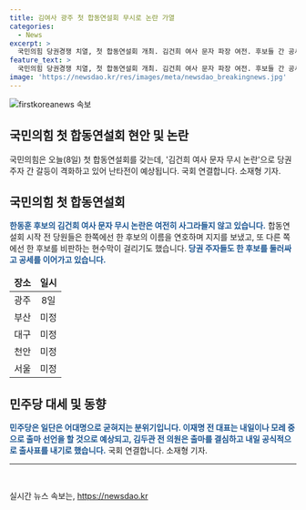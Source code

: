 ```yaml
---
title: 김여사 광주 첫 합동연설회 무시로 논란 가열
categories:
  - News
excerpt: >
  국민의힘 당권경쟁 치열, 첫 합동연설회 개최. 김건희 여사 문자 파장 여전. 후보들 간 공세 격화. 지도부 자중 요청. 전당대회 전 과열 분위기 우려. 민주당 당권 경쟁 치러져. 이재명 전대표와 김두관 전의원 양자대결. 최고위원 후보들 친명 출마 선언. 검찰 소환 논란 이어지는 가운데 이 전 대표 공직선거법 위반 재판 출석. (150자)
feature_text: >
  국민의힘 당권경쟁 치열, 첫 합동연설회 개최. 김건희 여사 문자 파장 여전. 후보들 간 공세 격화. 지도부 자중 요청. 전당대회 전 과열 분위기 우려. 민주당 당권 경쟁 치러져. 이재명 전대표와 김두관 전의원 양자대결. 최고위원 후보들 친명 출마 선언. 검찰 소환 논란 이어지는 가운데 이 전 대표 공직선거법 위반 재판 출석. (150자)
image: 'https://newsdao.kr/res/images/meta/newsdao_breakingnews.jpg'
---
```


<p><img src="https://newsdao.kr/res/images/meta/newsdao_breakingnews.jpg" alt="firstkoreanews 속보" /></p>

<h2>국민의힘 첫 합동연설회 현안 및 논란</h2>

<p data-ke-size="size16">국민의힘은 오늘(8일) 첫 합동연설회를 갖는데, '김건희 여사 문자 무시 논란'으로 당권주자 간 갈등이 격화하고 있어 난타전이 예상됩니다. 국회 연결합니다. 소재형 기자.</p>

<h2 data-ke-size="size26">국민의힘 첫 합동연설회</h2>

<p data-ke-size="size16"><b><span style="color: #1a5490;">한동훈 후보의 김건희 여사 문자 무시 논란은 여전히 사그라들지 않고 있습니다.</span></b> 합동연설회 시작 전 당원들은 한쪽에선 한 후보의 이름을 연호하며 지지를 보냈고, 또 다른 쪽에선 한 후보를 비판하는 현수막이 걸리기도 했습니다.<b><span style="color: #1a5490;"> 당권 주자들도 한 후보를 둘러싸고 공세를 이어가고 있습니다.</span></b></p>

<table>
<thead>
<tr>
<td style="text-align: center; height: 17px;"><b>장소</b></td>
<td style="text-align: center; height: 17px;"><b>일시</b></td>
</tr>
</thead>
<tbody>
<tr>
<td style="text-align: center; height: 17px;">광주</td>
<td style="text-align: center; height: 17px;">8일</td>
</tr>
<tr>
<td style="text-align: center; height: 17px;">부산</td>
<td style="text-align: center; height: 17px;">미정</td>
</tr>
<tr>
<td style="text-align: center; height: 17px;">대구</td>
<td style="text-align: center; height: 17px;">미정</td>
</tr>
<tr>
<td style="text-align: center; height: 17px;">천안</td>
<td style="text-align: center; height: 17px;">미정</td>
</tr>
<tr>
<td style="text-align: center; height: 17px;">서울</td>
<td style="text-align: center; height: 17px;">미정</td>
</tr>
</tbody>
</table>

<h2 data-ke-size="size26">민주당 대세 및 동향</h2>

<p data-ke-size="size16"><b><span style="color: #1a5490;">민주당은 일단은 어대명으로 굳혀지는 분위기입니다. 이재명 전 대표는 내일이나 모레 중으로 출마 선언을 할 것으로 예상되고, 김두관 전 의원은 출마를 결심하고 내일 공식적으로 출사표를 내기로 했습니다.</span></b> 국회 연결합니다. 소재형 기자.</p>

<hr>

<p data-ke-size="size16">&nbsp;</p>
실시간 뉴스 속보는, <a href="https://newsdao.kr" rel="dofollow">https://newsdao.kr</a>


